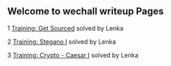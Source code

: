 ## Welcome to wechall writeup Pages

1 [Training: Get Sourced](https://kunting520.github.io/wechall/challenge/training//get_sourced) solved by Lenka

2 [Training: Stegano I](https://kunting520.github.io/wechall/challenge/training/stegano1) solved by Lenka

3 [Training: Crypto - Caesar I](https://kunting520.github.io/wechall/challenge/training/crypto/caesar) solved by Lenka